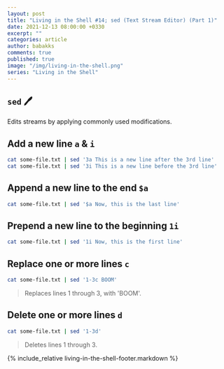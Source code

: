 ```yaml
---
layout: post
title: "Living in the Shell #14; sed (Text Stream Editor) (Part 1)"
date: 2021-12-13 08:00:00 +0330
excerpt: ""
categories: article
author: babakks
comments: true
published: true
image: "/img/living-in-the-shell.png"
series: "Living in the Shell"
---
```


## `sed` 🖊️

Edits streams by applying commonly used modifications.

## Add a new line `a` & `i`

```sh
cat some-file.txt | sed '3a This is a new line after the 3rd line' 
cat some-file.txt | sed '3i This is a new line before the 3rd line'
```

## Append a new line to the end `$a`

```sh
cat some-file.txt | sed '$a Now, this is the last line'
```

## Prepend a new line to the beginning `1i`

```sh
cat some-file.txt | sed '1i Now, this is the first line'
```

## Replace one or more lines `c`

```sh
cat some-file.txt | sed '1-3c BOOM'
```

> Replaces lines 1 through 3, with 'BOOM'.

## Delete one or more lines `d`

```sh
cat some-file.txt | sed '1-3d'
```

> Deletes lines 1 through 3.

{% include_relative living-in-the-shell-footer.markdown %}
